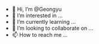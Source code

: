 - 👋 Hi, I’m @Geongyu
- 👀 I’m interested in ...
- 🌱 I’m currently learning ...
- 💞️ I’m looking to collaborate on ...
- 📫 How to reach me ...

<!---
Geongyu/Geongyu is a ✨ special ✨ repository because its `README.md` (this file) appears on your GitHub profile.
You can click the Preview link to take a look at your changes.
--->
